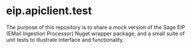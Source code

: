 # eip.apiclient.test

The purpose of this repository is to share a mock version of the Sage EIP (EMail Ingestion Processor) Nuget wrapper package, and a small suite of unit tests to illustrate interface and functionality.

